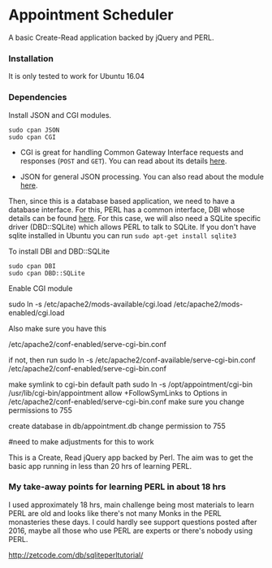 # Appointment Scheduler

A basic Create-Read application backed by jQuery and PERL.

### Installation
It is only tested to work for Ubuntu 16.04


### Dependencies

Install JSON and CGI modules.

```
sudo cpan JSON
sudo cpan CGI
```

* CGI is great for handling Common Gateway Interface requests and responses (`POST` and `GET`).
You can read about its details [here](http://search.cpan.org/~lds/CGI.pm-3.43/CGI.pm).

* JSON for general JSON processing. You can also read about the module [here](http://search.cpan.org/~ishigaki/JSON-2.97001/lib/JSON.pm).


Then, since this is a database based application, we need to have a database interface. For this, PERL has
a common interface, DBI whose details can be found [here](http://search.cpan.org/~timb/DBI-1.641/DBI.pm).
For this case, we will also need a SQLite specific driver (DBD::SQLite) which allows PERL to talk to SQLite. If you don't have
sqlite installed in Ubuntu you can run `sudo apt-get install sqlite3`

To install DBI and DBD::SQLite

```
sudo cpan DBI
sudo cpan DBD::SQLite
```

Enable CGI module

sudo ln -s /etc/apache2/mods-available/cgi.load /etc/apache2/mods-enabled/cgi.load

Also make sure you have this

/etc/apache2/conf-enabled/serve-cgi-bin.conf

if not, then run
sudo ln -s /etc/apache2/conf-available/serve-cgi-bin.conf /etc/apache2/conf-enabled/serve-cgi-bin.conf

make symlink to cgi-bin default path
sudo ln -s /opt/appointment/cgi-bin /usr/lib/cgi-bin/appointment
allow +FollowSymLinks to Options in /etc/apache2/conf-enabled/serve-cgi-bin.conf
make sure you change permissions to 755

create database in db/appointment.db
change permission to 755

#need to make adjustments for this to work

This is a Create, Read jQuery app backed by Perl.
The aim was to get the basic app running in less than 20 hrs
of learning PERL.

### My take-away points for learning PERL in about 18 hrs
I used approximately 18 hrs, main challenge being most materials to learn
PERL are old and looks like there's not many Monks in the PERL monasteries
these days. I could hardly see support questions posted after 2016, maybe all
those who use PERL are experts or there's nobody using PERL.

http://zetcode.com/db/sqliteperltutorial/

